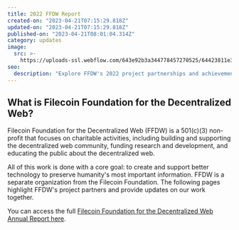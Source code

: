```yaml
---
title: 2022 FFDW Report
created-on: "2023-04-21T07:15:29.818Z"
updated-on: "2023-04-21T07:15:29.818Z"
published-on: "2023-04-21T08:01:04.314Z"
category: updates
image:
  src: >-
    https://uploads-ssl.webflow.com/643e92b3a344778457270525/64423811e3c08f0a484e3bc4_0206-22-annual-report.png
seo:
  description: "Explore FFDW's 2022 project partnerships and achievements in advancing the decentralized web, preserving crucial information, and supporting innovative research and development."
---
```


## What is Filecoin Foundation for the Decentralized Web?

Filecoin Foundation for the Decentralized Web (FFDW) is a 501(c)(3) non-profit that focuses on charitable activities, including building and supporting the decentralized web community, funding research and development, and educating the public about the decentralized web.

All of this work is done with a core goal: to create and support better technology to preserve humanity's most important information. FFDW is a separate organization from the Filecoin Foundation. The following pages highlight FFDW's project partners and provide updates on our work together.

You can access the full [Filecoin Foundation for the Decentralized Web Annual Report here](https://fil-foundation.on.fleek.co/hosting/FFDW-2022-Annual-Report.pdf).
